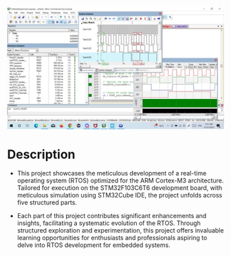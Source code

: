 ![Capture](https://github.com/mgtera200/Master-Embedded-System/blob/main/PROJECTS/%5B%20teraRTOS%20%5D/teraRTOS_Part4/MicroVision_Simulation%26debugging/SharedScreenshot.jpg)

# Description

- This project showcases the meticulous development of a real-time operating system (RTOS) optimized for the ARM Cortex-M3 architecture. Tailored for execution on the STM32F103C6T6 development board, with meticulous simulation using STM32Cube IDE, the project unfolds across five structured parts.

- Each part of this project contributes significant enhancements and insights, facilitating a systematic evolution of the RTOS. Through structured exploration and experimentation, this project offers invaluable learning opportunities for enthusiasts and professionals aspiring to delve into RTOS development for embedded systems.




